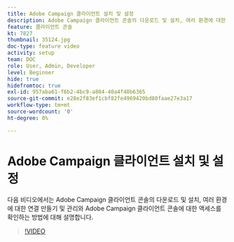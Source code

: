 ```yaml
---
title: Adobe Campaign 클라이언트 설치 및 설정
description: Adobe Campaign 클라이언트 콘솔의 다운로드 및 설치, 여러 환경에 대한 연결 만들기 및 관리와 Adobe Campaign 클라이언트 콘솔에 대한 액세스를 확인하는 방법에 대해 알아봅니다.
feature: 클라이언트 콘솔
kt: 7827
thumbnail: 35124.jpg
doc-type: feature video
activity: setup
team: DOC
role: User, Admin, Developer
level: Beginner
hide: true
hidefromtoc: true
exl-id: 957aba61-f6b2-4bc9-a804-40a4f40b6365
source-git-commit: e28e2f83ef1cbf82fe4969420bd80faae27e3a17
workflow-type: tm+mt
source-wordcount: '0'
ht-degree: 0%

---
```


# Adobe Campaign 클라이언트 설치 및 설정

다음 비디오에서는 Adobe Campaign 클라이언트 콘솔의 다운로드 및 설치, 여러 환경에 대한 연결 만들기 및 관리와 Adobe Campaign 클라이언트 콘솔에 대한 액세스를 확인하는 방법에 대해 설명합니다.

>[!VIDEO](https://video.tv.adobe.com/v/35124?quality=12)
